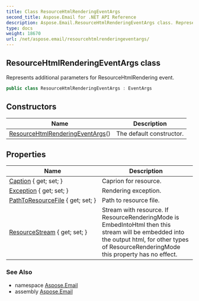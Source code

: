 ```yaml
---
title: Class ResourceHtmlRenderingEventArgs
second_title: Aspose.Email for .NET API Reference
description: Aspose.Email.ResourceHtmlRenderingEventArgs class. Represents additional parameters for ResourceHtmlRendering event
type: docs
weight: 18670
url: /net/aspose.email/resourcehtmlrenderingeventargs/
---
```

## ResourceHtmlRenderingEventArgs class

Represents additional parameters for ResourceHtmlRendering event.

```csharp
public class ResourceHtmlRenderingEventArgs : EventArgs
```

## Constructors

| Name | Description |
| --- | --- |
| [ResourceHtmlRenderingEventArgs](resourcehtmlrenderingeventargs/)() | The default constructor. |

## Properties

| Name | Description |
| --- | --- |
| [Caption](../../aspose.email/resourcehtmlrenderingeventargs/caption/) { get; set; } | Caprion for resource. |
| [Exception](../../aspose.email/resourcehtmlrenderingeventargs/exception/) { get; set; } | Rendering exception. |
| [PathToResourceFile](../../aspose.email/resourcehtmlrenderingeventargs/pathtoresourcefile/) { get; set; } | Path to resource file. |
| [ResourceStream](../../aspose.email/resourcehtmlrenderingeventargs/resourcestream/) { get; set; } | Stream with resource. If ResourceRenderingMode is EmbedIntoHtml then this stream will be embedded into the output html, for other types of ResourceRenderingMode this property has no effect. |

### See Also

* namespace [Aspose.Email](../../aspose.email/)
* assembly [Aspose.Email](../../)


